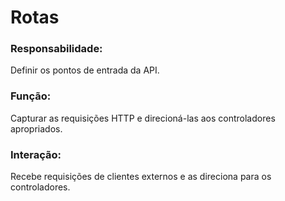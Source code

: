 # Rotas

### Responsabilidade:
Definir os pontos de entrada da API.

### Função:
Capturar as requisições HTTP e direcioná-las aos controladores apropriados.

### Interação:
Recebe requisições de clientes externos e as direciona para os controladores.